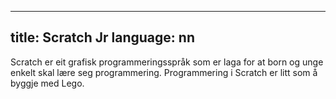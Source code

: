   ---
title: Scratch Jr
language: nn
---

Scratch er eit grafisk programmeringsspråk som er  laga for at born og unge
enkelt skal lære seg programmering. Programmering i Scratch er litt som å byggje
med Lego.
